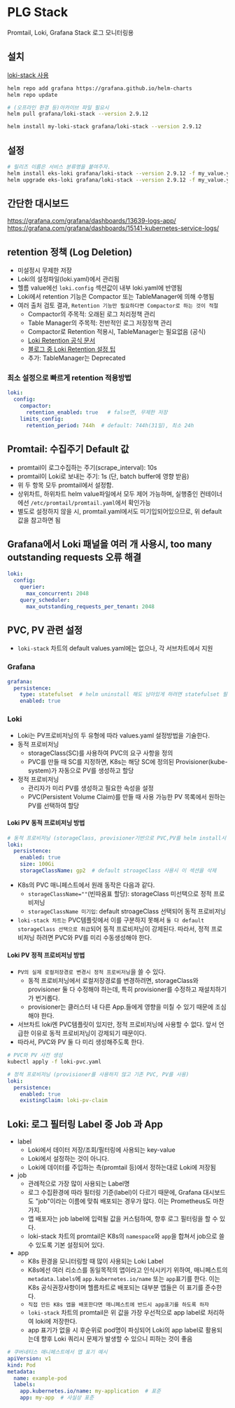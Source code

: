 # PLG Stack

Promtail, Loki, Grafana Stack
로그 모니터링용

## 설치

[loki-stack 사용](https://artifacthub.io/packages/helm/grafana/loki-stack/2.9.12)

```sh
helm repo add grafana https://grafana.github.io/helm-charts
helm repo update

# (오프라인 환경 등)아카이브 파일 필요시
helm pull grafana/loki-stack --version 2.9.12

helm install my-loki-stack grafana/loki-stack --version 2.9.12
```

## 설정

```sh
# 릴리즈 이름은 서비스 분류명을 붙여주자.
helm install eks-loki grafana/loki-stack --version 2.9.12 -f my_value.yaml
helm upgrade eks-loki grafana/loki-stack --version 2.9.12 -f my_value.yaml
```

## 간단한 대시보드

<https://grafana.com/grafana/dashboards/13639-logs-app/>
<https://grafana.com/grafana/dashboards/15141-kubernetes-service-logs/>

## retention 정책 (Log Deletion)

- 미설정시 무제한 저장
- Loki의 설정파일(loki.yaml)에서 관리됨
- 헬름 value에선 `loki.config` 섹션값이 내부 loki.yaml에 반영됨
- Loki에서 retention 기능은 Compactor 또는 TableManager에 의해 수행됨
- 여러 출처 검토 결과, `Retention 기능만 필요하다면 Compactor로 하는 것이 적절`
  - Compactor의 주목적: 오래된 로그 처리정책 관리
  - Table Manager의 주목적: 전반적인 로그 저장정책 관리
  - Compactor로 Retention 적용시, TableManager는 필요없음 (공식)
  - [Loki Retention 공식 문서](https://grafana.com/docs/loki/latest/operations/storage/retention/)
  - [블로그 중 Loki Retention 설정 팁](https://nyyang.tistory.com/167)
  - 추가: TableManager는 Deprecated

### 최소 설정으로 빠르게 retention 적용방법

```yaml
loki:
  config:
    compactor:
      retention_enabled: true   # false면, 무제한 저장
    limits_config:
      retention_period: 744h  # default: 744h(31일), 최소 24h
```

## Promtail: 수집주기 Default 값

- promtail이 로그수집하는 주기(scrape_interval): 10s
- promtail이 Loki로 보내는 주기: 1s (단, batch buffer에 영향 받음)
- 위 두 항목 모두 promtail에서 설정함.
- 상위차트, 하위차트 helm value파일에서 모두 제어 가능하며, 실행중인 컨테이너에선 `/etc/promtail/promtail.yaml`에서 확인가능
- 별도로 설정하지 않을 시, promtail.yaml에서도 미기입되어있으므로, 위 default 값을 참고하면 됨

## Grafana에서 Loki 패널을 여러 개 사용시, too many outstanding requests 오류 해결

```yaml
loki:
  config:
    querier:
      max_concurrent: 2048
    query_scheduler:
      max_outstanding_requests_per_tenant: 2048
```

## PVC, PV 관련 설정

- `loki-stack` 차트의 default values.yaml에는 없으나, 각 서브차트에서 지원

### Grafana

```yaml
grafana:
  persistence:
    type: statefulset  # helm uninstall 해도 남아있게 하려면 statefulset 필수. default 설정 아님.
    enabled: true
```

### Loki

- Loki는 PV프로비저닝의 두 유형에 따라 values.yaml 설정방법을 기술한다.
- 동적 프로비저닝
  - storageClass(SC)를 사용하여 PVC의 요구 사항을 정의
  - PVC를 만들 때 SC를 지정하면, K8s는 해당 SC에 정의된 Provisioner(kube-system)가 자동으로 PV를 생성하고 할당
- 정적 프로비저닝
  - 관리자가 미리 PV를 생성하고 필요한 속성을 설정
  - PVC(Persistent Volume Claim)를 만들 때 사용 가능한 PV 목록에서 원하는 PV를 선택하여 할당

#### Loki PV 동적 프로비저닝 방법

```yaml
# 동적 프로비저닝 (storageClass, provisioner기반으로 PVC,PV를 helm install시 자동생성)
loki:
  persistence:
    enabled: true
    size: 100Gi
    storageClassName: gp2  # default stroageClass 사용시 이 섹션을 삭제
```

- K8s의 PVC 매니페스트에서 원래 동작은 다음과 같다.
  - `storageClassName=""`(빈따옴표 할당): storageClass 미선택으로 정적 프로비저닝
  - `storageClassName 미기입`: default stroageClass 선택되어 동적 프로비저닝
- `loki-stack 차트는` PVC템플릿에서 이를 구분하지 못해서 `둘 다 default storageClass 선택으로 취급`되어 동적 프로비저닝이 강제된다. 따라서, 정적 프로비저닝 하려면 PVC와 PV를 미리 수동생성해야 한다.

#### Loki PV 정적 프로비저닝 방법

- `PV의 실제 로컬저장경로 변경시 정적 프로비저닝`을 쓸 수 있다.
  - 동적 프로비저닝에서 로컬저장경로를 변경하려면, storageClass와 provisioner 둘 다 수정해야 하는데, 특히 provisioner를 수정하고 재설치하기가 번거롭다.
  - provisioner는 클러스터 내 다른 App.들에게 영향을 미칠 수 있기 때문에 조심해야 한다.
- 서브차트 loki엔 PVC템플릿이 있지만, 정적 프로비저닝에 사용할 수 없다. 앞서 언급한 이유로 동적 프로비저닝이 강제되기 때문이다.
- 따라서, PVC와 PV 둘 다 미리 생성해주도록 한다.

```sh
# PVC와 PV 사전 생성
kubectl apply -f loki-pvc.yaml
```

```yaml
# 정적 프로비저닝 (provisioner를 사용하지 않고 기존 PVC, PV를 사용)
loki:
  persistence:
    enabled: true
    existingClaim: loki-pv-claim
```

## Loki: 로그 필터링 Label 중 Job 과 App

- label
  - Loki에서 데이터 저장/조회/필터링에 사용되는 key-value
  - Loki에서 설정하는 것이 아니다.
  - Loki에 데이터를 주입하는 측(promtail 등)에서 정하는대로 Loki에 저장됨
- job
  - 관례적으로 가장 많이 사용되는 Label명
  - 로그 수집환경에 따라 필터링 기준(label)이 다르기 때문에, Grafana 대시보드도 "job"이라는 이름에 맞춰 배포되는 경우가 많다. 이는 Prometheus도 마찬가지.
  - 앱 배포자는 job label에 입력될 값을 커스텀하여, 향후 로그 필터링을 할 수 있다.
  - loki-stack 차트의 promtail은 K8s의 `namespace`와 `app`을 합쳐서 job으로 쓸 수 있도록 기본 설정되어 있다.
- app
  - K8s 환경을 모니터링할 때 많이 사용되는 Loki Label
  - K8s에선 여러 리소스를 동일목적의 앱이라고 인식시키기 위하여, 매니페스트의 `metadata.labels`에 `app.kubernetes.io/name` 또는 `app`표기를 한다. 이는 K8s 공식권장사항이며 헬름차트로 배포되는 대부분 앱들은 이 표기를 준수한다.
  - `직접 만든 K8s 앱을 배포한다면 매니페스트에 반드시 app표기를 하도록 하자`
  - `loki-stack` 차트의 promtail은 위 값을 가장 우선적으로 app label로 처리하여 loki에 저장한다.
  - app 표기가 없을 시 후순위로 pod명이 파싱되어 Loki의 app label로 활용되는데 향후 Loki 쿼리시 문제가 발생할 수 있으니 피하는 것이 좋음
  
```yaml
# 쿠버네티스 매니페스트에서 앱 표기 예시
apiVersion: v1
kind: Pod
metadata:
  name: example-pod
  labels:
    app.kubernetes.io/name: my-application  # 표준
    app: my-app  # 사실상 표준
```
